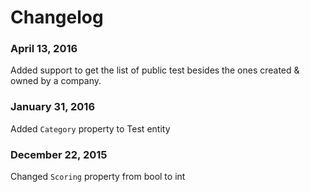 Changelog
===

### April 13, 2016
Added support to get the list of public test  besides the ones created & owned by a company. 

### January 31, 2016
Added `Category` property to Test entity

### December 22, 2015
Changed `Scoring` property from bool to int 

